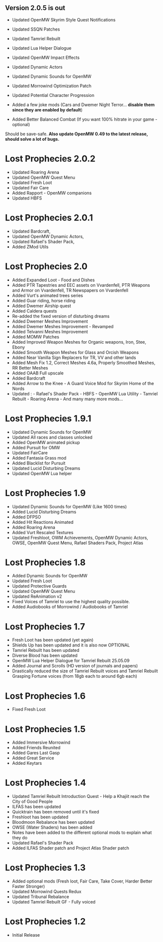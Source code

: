 ## Version 2.0.5 is out ##

- Updated OpenMW Skyrim Style Quest Notifications
- Updated SSQN Patches
- Updated Tamriel Rebuilt
- Updated Lua Helper Dialogue
- Updated OpenMW Impact Effects
- Updated Dynamic Actors
- Updated Dynamic Sounds for OpenMW
- Updated Morrowind Optimization Patch
- Updated Potential Character Progression

- Added a few joke mods (Cars and Dwemer Night Terror... **disable them since they are enabled by default**)
- Added Better Balanced Combat (If you want 100% hitrate in your game - optional)

Should be save-safe. 
**Also update OpenMW 0.49 to the latest release, should solve a lot of bugs.**

# Lost Prophecies 2.0.2
- Updated Roaring Arena
- Updated OpenMW Quest Menu
- Updated Fresh Loot
- Updated Fair Care
- Added Rapport - OpenMW companions
- Updated HBFS

# Lost Prophecies 2.0.1
- Updated Bardcraft,
- Updated OpenMW Dynamic Actors,
- Updated Rafael's Shader Pack,
- Added ZMod Utils

# Lost Prophecies 2.0
- Added Expanded Loot - Food and Dishes
- Added PTR Tapestries and EEC assets on Vvardenfell, PTR Weapons and Armor on Vvardenfell, TR Newspapers on Vvardenfell
- Added Vurt's animated trees series
- Added Guar riding, horse riding
- Added Dwemer Airship quest
- Added Caldera quests 
- Re-added the fixed version of disturbing dreams
- Added Dwemer Meshes Improvement
- Added Dwemer Meshes Improvement - Revamped
- Added Telvanni Meshes Improvement
- Added MOMW Patches
- Added Improved Weapon Meshes for Organic weapons, Iron, Stee, Ebony
- Added Smooth Weapon Meshes for Glass and Orcish Weapons
- Added Near Vanilla Sign Replacers for TR, VV and other lands
- Added Mesh Fix 1.2, Correct Meshes 4.6a, Properly Smoothed Meshes, RR Better Meshes
- Added OAAB Full upscale
- Added Bardcraft
- Added Arrow to the Knee - A Guard Voice Mod for Skyrim Home of the Nords
- Updated :
          - Rafael's Shader Pack
          - HBFS
          - OpenMW Lua Utility
          - Tamriel Rebuilt
          - Roaring Arena
          - And many many more mods... 

# Lost Prophecies 1.9.1
- Updated Dynamic Sounds for OpenMW
- Updated All races and classes unlocked
- Added OpenMW animated pickup 
- Added Pursuit for OMW
- Updated FairCare
- Added Fantasia Grass mod
- Added Blacklist for Pursuit
- Updated Lucid Disturbing Dreams
- Updated OpenMW Lua helper

# Lost Prophecies 1.9
- Updated Dynamic Sounds for OpenMW (Like 1600 times)
- Added Lucid Disturbing Dreams
- Added DFPSO
- Added Hit Reactions Animated
- Added Roaring Arena
- Added Vurt Rescaled Textures
- Updated Freshloot, OWM Achievements, OpenMW Dynamic Actors, OWSE, OpenMW Quest Menu, Rafael Shaders Pack, Project Atlas

# Lost Prophecies 1.8
- Added Dynamic Sounds for OpenMW
- Updated Fresh Loot
- Updated Protective Guards
- Updated OpenMW Quest Menu
- Updated ReAnimation v2
- Fixed Voices of Tamriel to use the highest quality possible.
- Added Audiobooks of Morrowind / Audiobooks of Tamriel


# Lost Prophecies 1.7
- Fresh Loot has been updated (yet again)
- Shields Up has been updated and it is also now OPTIONAL
- Tamriel Rebuilt has been updated
- Diverse Blood has been updated
- OpenMW Lua Helper Dialogue for Tamriel Rebuilt 25.05.09
- Added Journal and Scrolls (HD version of journals and papers)
- Drastically reduced the size of Tamriel Rebuilt voices and Tamriel Rebuilt Grasping Fortune voices (from 18gb each to around 6gb each)

# Lost Prophecies 1.6
- Fixed Fresh Loot

# Lost Prophecies 1.5
- Added Immersive Morrowind
- Added Friends Reunited
- Added Gares Last Gasp
- Added Great Service
- Added Keytars

# Lost Prophecies 1.4
- Updated Tamriel Rebuilt Introduction Quest - Help a Khajiit reach the City of Good People
- ILFAS has been updated
- Quicktrain has been removed until it's fixed
- Freshloot has been updated
- Bloodmoon Rebalance has been updated
- OWSE (Water Shaders) has been added
- Notes have been added to the different optional mods to explain what they do
- Updated Rafael's Shader Pack
- Added ILFAS Shader patch and Project Atlas Shader patch

# Lost Prophecies 1.3
- Added optional mods (Fresh loot, Fair Care, Take Cover, Harder Better Faster Stronger)
- Updated Morrowind Quests Redux
- Updated Tribunal Rebalance
- Updated Tamriel Rebuilt GF - Fully voiced
  
# Lost Prophecies 1.2
- Initial Release
